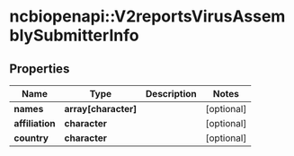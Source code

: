 # ncbiopenapi::V2reportsVirusAssemblySubmitterInfo


## Properties
Name | Type | Description | Notes
------------ | ------------- | ------------- | -------------
**names** | **array[character]** |  | [optional] 
**affiliation** | **character** |  | [optional] 
**country** | **character** |  | [optional] 


